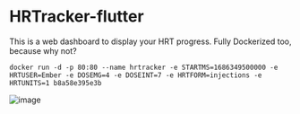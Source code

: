 # HRTracker-flutter
This is a web dashboard to display your HRT progress. Fully Dockerized too, because why not?

`docker run -d -p 80:80 --name hrtracker -e STARTMS=1686349500000 -e HRTUSER=Ember -e DOSEMG=4 -e DOSEINT=7 -e HRTFORM=injections -e HRTUNITS=1 b8a58e395e3b`

![image](https://github.com/9021007/HRTracker/assets/24487638/0ec45ace-ebfd-432c-a68e-3e5ceb904e9e)
